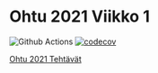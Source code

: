 # Ohtu 2021 Viikko 1

![Github Actions](https://github.com/NinaKWelch/ohtu-2021-viikko1/workflows/CI/badge.svg) [![codecov](https://codecov.io/gh/NinaKWelch/ohtu-2021-viikko1/branch/main/graph/badge.svg?token=LLSTWAIUM8)](https://codecov.io/gh/NinaKWelch/ohtu-2021-viikko1)

[Ohtu 2021 Tehtävät](https://github.com/NinaKWelch/ohtu-2021)

